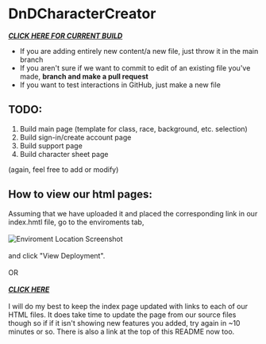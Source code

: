 # DnDCharacterCreator

**_[CLICK HERE FOR CURRENT BUILD](https://bochk44.github.io/DnDCharacterCreator/)_**


* If you are adding entirely new content/a new file, just throw it in the main branch
* If you aren't sure if we want to commit to edit of an existing file you've made, **branch and make a pull request**
* If you want to test interactions in GitHub, just make a new file


## TODO:

1. Build main page (template for class, race, background, etc. selection)
2. Build sign-in/create account page
3. Build support page
4. Build character sheet page

(again, feel free to add or modify)

## How to view our html pages:

Assuming that we have uploaded it and placed the corresponding link in our index.hmtl file, go to the enviroments tab, <br> <br>
![Enviroment Location Screenshot](https://github.com/bochk44/bochk44.github.io/blob/master/README_Pictures/Screenshot7.png "Enviroments Tab Location") <br> <br>
and click "View Deployment".
<br> <br>
OR
<br> <br>
**_[CLICK HERE](https://bochk44.github.io/DnDCharacterCreator/)_**
<br> <br>
I will do my best to keep the index page updated with links to each of our HTML files. It does take time to update the page from our source files though so if if it isn't showing new features you added, try again in ~10 minutes or so. There is also a link at the top of this README now too.
